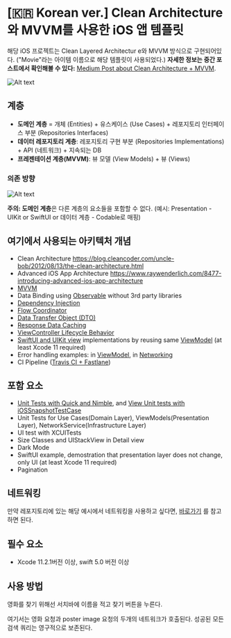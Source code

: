 # [🇰🇷 Korean ver.] Clean Architecture와 MVVM를 사용한 iOS 앱 템플릿

해당 iOS 프로젝트는 Clean Layered Architectur e와 MVVM 방식으로 구현되어있다. ("Movie"라는 아이템 이름으로 해당 템플릿이 사용되었다.) **자세한 정보는 중간 포스트에서 확인해볼 수 있다:** [Medium Post about Clean Architecture + MVVM](https://tech.olx.com/clean-architecture-and-mvvm-on-ios-c9d167d9f5b3).



![Alt text](README_FILES/CleanArchitecture+MVVM.png?raw=true "Clean Architecture Layers")



## 계층

- **도메인 계층** = 개체 (Entities) + 유스케이스 (Use Cases) + 레포지토리 인터페이스 부분 (Repositories Interfaces)
- **데이터 레포지토리 계층**: 레포지토리 구현 부분 (Repositories Implementations) + API (네트워크) + 지속되는 DB
-  **프레젠테이션 계층(MVVM)**: 뷰 모델 (View Models) + 뷰 (Views)



### 의존 방향

![Alt text](README_FILES/CleanArchitectureDependencies.png?raw=true "Modules Dependencies")



**주의: 도메인 계층**은 다른 계층의 요소들을 포함할 수 없다. (예시: Presentation - UIKit or SwiftUI or 데이터 계층 - Codable로 매핑)



## 여기에서 사용되는 아키텍처 개념

* Clean Architecture https://blog.cleancoder.com/uncle-bob/2012/08/13/the-clean-architecture.html
* Advanced iOS App Architecture https://www.raywenderlich.com/8477-introducing-advanced-ios-app-architecture
* [MVVM](ExampleMVVM/Presentation/MoviesScene/MoviesQueriesList) 
* Data Binding using [Observable](ExampleMVVM/Presentation/Utils/Observable.swift) without 3rd party libraries 
* [Dependency Injection](ExampleMVVM/Application/DIContainer/AppDIContainer.swift)
* [Flow Coordinator](ExampleMVVM/Presentation/MoviesScene/Flows/MoviesSearchFlowCoordinator.swift)
* [Data Transfer Object (DTO)](https://github.com/kudoleh/iOS-Clean-Architecture-MVVM/blob/master/ExampleMVVM/Data/Network/DataMapping/MoviesResponseDTO%2BMapping.swift)
* [Response Data Caching](https://github.com/kudoleh/iOS-Clean-Architecture-MVVM/blob/master/ExampleMVVM/Data/Repositories/DefaultMoviesRepository.swift)
* [ViewController Lifecycle Behavior](https://github.com/kudoleh/iOS-Clean-Architecture-MVVM/blob/3c47e8a4b9ae5dfce36f746242d1f40b6829079d/ExampleMVVM/Presentation/Utils/Extensions/UIViewController%2BAddBehaviors.swift#L7)
* [SwiftUI and UIKit view](ExampleMVVM/Presentation/MoviesScene/MoviesQueriesList/View/SwiftUI/MoviesQueryListView.swift) implementations by reusing same [ViewModel](ExampleMVVM/Presentation/MoviesScene/MoviesQueriesList/ViewModel/MoviesQueryListViewModel.swift) (at least Xcode 11 required)
* Error handling examples: in [ViewModel](https://github.com/kudoleh/iOS-Clean-Architecture-MVVM/blob/201de7759e2d5634e3bb4b5ad524c4242c62b306/ExampleMVVM/Presentation/MoviesScene/MoviesList/ViewModel/MoviesListViewModel.swift#L116), in [Networking](https://github.com/kudoleh/iOS-Clean-Architecture-MVVM/blob/201de7759e2d5634e3bb4b5ad524c4242c62b306/ExampleMVVM/Infrastructure/Network/NetworkService.swift#L84)
* CI Pipeline ([Travis CI + Fastlane](.travis.yml))



## 포함 요소

* [Unit Tests with Quick and Nimble](https://github.com/kudoleh/iOS-Modular-Architecture/blob/master/DevPods/MoviesSearch/MoviesSearch/Tests/Presentation/MoviesScene/MoviesListViewModelSpec.swift), and [View Unit tests with iOSSnapshotTestCase](https://github.com/kudoleh/iOS-Modular-Architecture/blob/master/DevPods/MoviesSearch/MoviesSearch/Tests/Presentation/MoviesScene/MoviesListViewTests.swift)
* Unit Tests for Use Cases(Domain Layer), ViewModels(Presentation Layer), NetworkService(Infrastructure Layer)
* UI test with XCUITests
* Size Classes and UIStackView in Detail view
* Dark Mode
* SwiftUI example, demostration that presentation layer does not change, only UI (at least Xcode 11 required)
* Pagination



## 네트워킹

만약 레포지토리에 있는 해당 예시에서 네트워킹을 사용하고 싶다면,  [바로가기](https://github.com/kudoleh/SENetworking) 를 참고하면 된다.



## 필수 요소

- Xcode 11.2.1버전 이상, swift 5.0 버전 이상



## 사용 방법

영화를 찾기 위해선 서치바에 이름을 적고 찾기 버튼을 누른다. 

여기서는  영화 요청과 poster image 요청의 두개의 네트워크가 호출된다. 성공된 모든 검색 쿼리는 영구적으로 보존된다.

